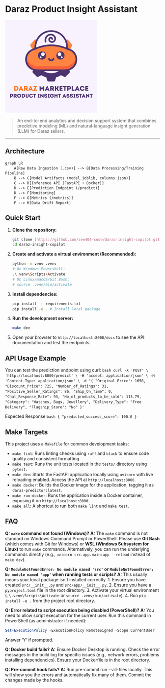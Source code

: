 # Daraz Product Insight Assistant

<img src="assets/logo.png" alt="Project Logo" width="300">

> An end-to-end analytics and decision support system that combines predictive modeling (ML) and natural-language insight generation (LLM) for Daraz sellers.

---

## Architecture

```mermaid
graph LR
    A[Raw Data Ingestion (.csv)] --> B[Data Processing/Training Pipeline]
    B --> C[Model Artifacts (model.joblib, columns.json)]
    C --> D[Inference API (FastAPI + Docker)]
    D --> E[Prediction Endpoint (/predict)]
    D --> F[Monitoring]
    F --> G[Metrics (/metrics)]
    F --> H[Data Drift Report]
```


## Quick Start

1.  **Clone the repository:**
    ```bash
    git clone [https://github.com/zee404-code/daraz-insight-copilot.git](https://github.com/zee404-code/daraz-insight-copilot.git)
    cd daraz-insight-copilot
    ```

2.  **Create and activate a virtual environment (Recommended):**
    ```bash
    python -m venv .venv
    # On Windows Powershell:
    .\.venv\Scripts\Activate
    # On Linux/macOS/Git Bash:
    # source .venv/bin/activate
    ```

3.  **Install dependencies:**
    ```bash
    pip install -r requirements.txt
    pip install -e . # Install local package
    ```

4.  **Run the development server:**
    ```bash
    make dev
    ```

5.  Open your browser to `http://localhost:8000/docs` to see the API documentation and test the endpoints.

## API Usage Example

You can test the prediction endpoint using curl:
    ```bash
    curl -X 'POST' \
        'http://localhost:8000/predict' \
        -H 'accept: application/json' \
        -H 'Content-Type: application/json' \
        -d '{
            "Original_Price": 1650,
            "Discount_Price": 725,
            "Number_of_Ratings": 31,
            "Positive_Seller_Ratings": 86,
            "Ship_On_Time": 0,
            "Chat_Response_Rate": 93,
            "No_of_products_to_be_sold": 113.79,
            "Category": "Watches, Bags, Jewellery",
            "Delivery_Type": "Free Delivery",
            "Flagship_Store": "No"
        }'
    ```

Expected Response
    ```bash
    {
        "predicted_success_score": 100.0
    }
    ```

## Make Targets

This project uses a `Makefile` for common development tasks:

* `make lint`: Runs linting checks using `ruff` and `black` to ensure code quality and consistent formatting.
* `make test`: Runs the unit tests located in the `tests/` directory using `pytest`.
* `make dev`: Starts the FastAPI application locally using `uvicorn` with live reloading enabled. Access the API at `http://localhost:8000`.
* `make docker`: Builds the Docker image for the application, tagging it as `daraz-predictor:latest`.
* `make run-docker`: Runs the application inside a Docker container, exposing it on `http://localhost:8000`.
* `make all`: A shortcut to run both `make lint` and `make test`.

## FAQ

**Q: `make` command not found (Windows)?**
**A:** The `make` command is not standard on Windows Command Prompt or PowerShell. Please use **Git Bash** (which comes with Git for Windows) or **WSL (Windows Subsystem for Linux)** to run `make` commands. Alternatively, you can run the underlying commands directly (e.g., `uvicorn src.app.main:app --reload` instead of `make dev`).

**Q: `ModuleNotFoundError: No module named 'src'` or `ModuleNotFoundError: No module named 'app'` when running tests or scripts?**
**A:** This usually means your local package isn't installed correctly.
    1. Ensure you have created `src/__init__.py` and `src/app/__init__.py`.
    2. Ensure you have a `pyproject.toml` file in the root directory.
    3. Activate your virtual environment (`.\.venv\Scripts\Activate` or `source .venv/bin/activate`).
    4. Run `pip install -e .` from the project root directory.

**Q: Error related to script execution being disabled (PowerShell)?**
**A:** You need to allow script execution for the current user. Run this command in PowerShell (as administrator if needed):
   ```powershell
   Set-ExecutionPolicy -ExecutionPolicy RemoteSigned -Scope CurrentUser
   ```

Answer 'Y' if prompted.

**Q: Docker build fails?**
**A:** Ensure Docker Desktop is running. Check the error messages in the build log for specific issues (e.g., network errors, problems installing dependencies). Ensure your Dockerfile is in the root directory.

**Q: Pre-commit hook fails?**
**A:** Run pre-commit run --all-files locally. This will show you the errors and automatically fix many of them. Commit the changes made by the hooks.
